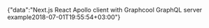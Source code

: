 {"data":"Next.js React Apollo client with Graphcool GraphQL server example2018-07-01T19:55:54+03:00"}
